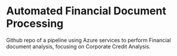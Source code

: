 # Automated Financial Document Processing

Github repo of a pipeline using Azure services to perform Financial document analysis, focusing on Corporate Credit Analysis.
